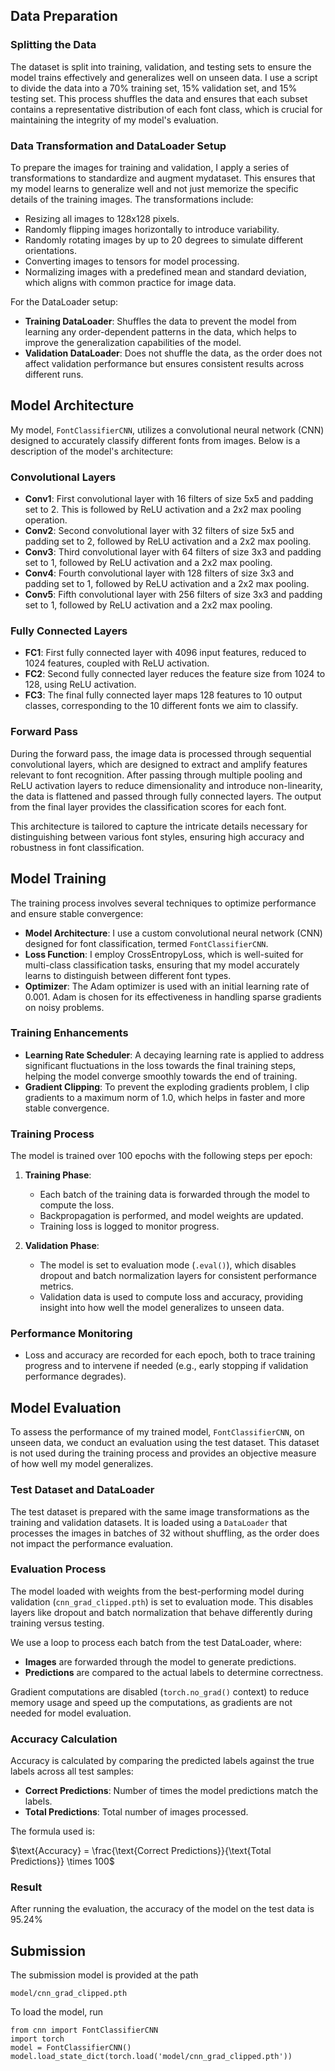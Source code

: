 ## Data Preparation

### Splitting the Data

The dataset is split into training, validation, and testing sets to ensure the model trains effectively and generalizes well on unseen data. I use a script to divide the data into a 70% training set, 15% validation set, and 15% testing set. This process shuffles the data and ensures that each subset contains a representative distribution of each font class, which is crucial for maintaining the integrity of my model's evaluation.

### Data Transformation and DataLoader Setup

To prepare the images for training and validation, I apply a series of transformations to standardize and augment mydataset. This ensures that my model learns to generalize well and not just memorize the specific details of the training images. The transformations include:

- Resizing all images to 128x128 pixels.
- Randomly flipping images horizontally to introduce variability.
- Randomly rotating images by up to 20 degrees to simulate different orientations.
- Converting images to tensors for model processing.
- Normalizing images with a predefined mean and standard deviation, which aligns with common practice for image data.

For the DataLoader setup:

- **Training DataLoader**: Shuffles the data to prevent the model from learning any order-dependent patterns in the data, which helps to improve the generalization capabilities of the model.
- **Validation DataLoader**: Does not shuffle the data, as the order does not affect validation performance but ensures consistent results across different runs.

## Model Architecture

My model, `FontClassifierCNN`, utilizes a convolutional neural network (CNN) designed to accurately classify different fonts from images. Below is a description of the model's architecture:

### Convolutional Layers

- **Conv1**: First convolutional layer with 16 filters of size 5x5 and padding set to 2. This is followed by ReLU activation and a 2x2 max pooling operation.
- **Conv2**: Second convolutional layer with 32 filters of size 5x5 and padding set to 2, followed by ReLU activation and a 2x2 max pooling.
- **Conv3**: Third convolutional layer with 64 filters of size 3x3 and padding set to 1, followed by ReLU activation and a 2x2 max pooling.
- **Conv4**: Fourth convolutional layer with 128 filters of size 3x3 and padding set to 1, followed by ReLU activation and a 2x2 max pooling.
- **Conv5**: Fifth convolutional layer with 256 filters of size 3x3 and padding set to 1, followed by ReLU activation and a 2x2 max pooling.

### Fully Connected Layers

- **FC1**: First fully connected layer with 4096 input features, reduced to 1024 features, coupled with ReLU activation.
- **FC2**: Second fully connected layer reduces the feature size from 1024 to 128, using ReLU activation.
- **FC3**: The final fully connected layer maps 128 features to 10 output classes, corresponding to the 10 different fonts we aim to classify.

### Forward Pass

During the forward pass, the image data is processed through sequential convolutional layers, which are designed to extract and amplify features relevant to font recognition. After passing through multiple pooling and ReLU activation layers to reduce dimensionality and introduce non-linearity, the data is flattened and passed through fully connected layers. The output from the final layer provides the classification scores for each font.

This architecture is tailored to capture the intricate details necessary for distinguishing between various font styles, ensuring high accuracy and robustness in font classification.


## Model Training

The training process involves several techniques to optimize performance and ensure stable convergence:

- **Model Architecture**: I use a custom convolutional neural network (CNN) designed for font classification, termed `FontClassifierCNN`.
- **Loss Function**: I employ CrossEntropyLoss, which is well-suited for multi-class classification tasks, ensuring that my model accurately learns to distinguish between different font types.
- **Optimizer**: The Adam optimizer is used with an initial learning rate of 0.001. Adam is chosen for its effectiveness in handling sparse gradients on noisy problems.

### Training Enhancements

- **Learning Rate Scheduler**: A decaying learning rate is applied to address significant fluctuations in the loss towards the final training steps, helping the model converge smoothly towards the end of training.
- **Gradient Clipping**: To prevent the exploding gradients problem, I clip gradients to a maximum norm of 1.0, which helps in faster and more stable convergence.

### Training Process

The model is trained over 100 epochs with the following steps per epoch:
1. **Training Phase**:
   - Each batch of the training data is forwarded through the model to compute the loss.
   - Backpropagation is performed, and model weights are updated.
   - Training loss is logged to monitor progress.

2. **Validation Phase**:
   - The model is set to evaluation mode (`.eval()`), which disables dropout and batch normalization layers for consistent performance metrics.
   - Validation data is used to compute loss and accuracy, providing insight into how well the model generalizes to unseen data.

### Performance Monitoring

- Loss and accuracy are recorded for each epoch, both to trace training progress and to intervene if needed (e.g., early stopping if validation performance degrades).

## Model Evaluation

To assess the performance of my trained model, `FontClassifierCNN`, on unseen data, we conduct an evaluation using the test dataset. This dataset is not used during the training process and provides an objective measure of how well my model generalizes.

### Test Dataset and DataLoader

The test dataset is prepared with the same image transformations as the training and validation datasets. It is loaded using a `DataLoader` that processes the images in batches of 32 without shuffling, as the order does not impact the performance evaluation.

### Evaluation Process

The model loaded with weights from the best-performing model during validation (`cnn_grad_clipped.pth`) is set to evaluation mode. This disables layers like dropout and batch normalization that behave differently during training versus testing.

We use a loop to process each batch from the test DataLoader, where:
- **Images** are forwarded through the model to generate predictions.
- **Predictions** are compared to the actual labels to determine correctness.

Gradient computations are disabled (`torch.no_grad()` context) to reduce memory usage and speed up the computations, as gradients are not needed for model evaluation.

### Accuracy Calculation

Accuracy is calculated by comparing the predicted labels against the true labels across all test samples:
- **Correct Predictions**: Number of times the model predictions match the labels.
- **Total Predictions**: Total number of images processed.

The formula used is:

$\text{Accuracy} = \frac{\text{Correct Predictions}}{\text{Total Predictions}} \times 100$

### Result

After running the evaluation, the accuracy of the model on the test data is 95.24%

## Submission
The submission model is provided at the path

```
model/cnn_grad_clipped.pth
```
To load the model, run 

```
from cnn import FontClassifierCNN
import torch
model = FontClassifierCNN()
model.load_state_dict(torch.load('model/cnn_grad_clipped.pth'))
```


